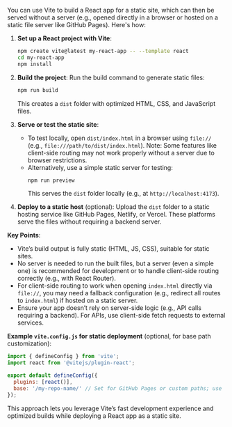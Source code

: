 You can use Vite to build a React app for a static site, which can then be served without a server (e.g., opened directly in a browser or hosted on a static file server like GitHub Pages). Here's how:

1. **Set up a React project with Vite**:
   ```bash
   npm create vite@latest my-react-app -- --template react
   cd my-react-app
   npm install
   ```

2. **Build the project**:
   Run the build command to generate static files:
   ```bash
   npm run build
   ```
   This creates a `dist` folder with optimized HTML, CSS, and JavaScript files.

3. **Serve or test the static site**:
   - To test locally, open `dist/index.html` in a browser using `file://` (e.g., `file:///path/to/dist/index.html`). Note: Some features like client-side routing may not work properly without a server due to browser restrictions.
   - Alternatively, use a simple static server for testing:
     ```bash
     npm run preview
     ```
     This serves the `dist` folder locally (e.g., at `http://localhost:4173`).

4. **Deploy to a static host** (optional):
   Upload the `dist` folder to a static hosting service like GitHub Pages, Netlify, or Vercel. These platforms serve the files without requiring a backend server.

**Key Points**:
- Vite’s build output is fully static (HTML, JS, CSS), suitable for static sites.
- No server is needed to run the built files, but a server (even a simple one) is recommended for development or to handle client-side routing correctly (e.g., with React Router).
- For client-side routing to work when opening `index.html` directly via `file://`, you may need a fallback configuration (e.g., redirect all routes to `index.html`) if hosted on a static server.
- Ensure your app doesn’t rely on server-side logic (e.g., API calls requiring a backend). For APIs, use client-side fetch requests to external services.

**Example `vite.config.js` for static deployment** (optional, for base path customization):
```javascript
import { defineConfig } from 'vite';
import react from '@vitejs/plugin-react';

export default defineConfig({
  plugins: [react()],
  base: '/my-repo-name/' // Set for GitHub Pages or custom paths; use './' for relative paths
});
```

This approach lets you leverage Vite’s fast development experience and optimized builds while deploying a React app as a static site.

